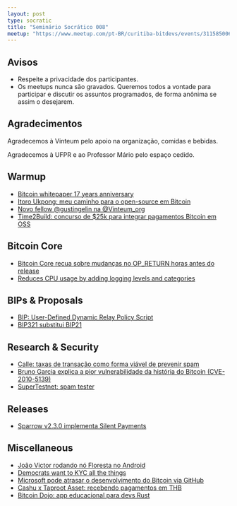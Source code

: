 ```yaml
---
layout: post
type: socratic
title: "Seminário Socrático 008"
meetup: "https://www.meetup.com/pt-BR/curitiba-bitdevs/events/311585006/"
---
```


## Avisos

- Respeite a privacidade dos participantes.
- Os meetups nunca são gravados. Queremos todos a vontade para participar e discutir os assuntos programados, de forma anônima se assim o desejarem.

## Agradecimentos

Agradecemos à Vinteum pelo apoio na organização, comidas e bebidas.

Agradecemos à UFPR e ao Professor Mário pelo espaço cedido.

## Warmup
- [Bitcoin whitepaper 17 years anniversary](https://bitflyer.com/en-us/s/glossary/bitcoin-whitepaper)
- [Itoro Ukpong: meu caminho para o open-source em Bitcoin](https://blog.btrust.tech/my-path-to-full-time-bitcoin-open-source-development/)
- [Novo fellow @gustingelin na @Vinteum_org](https://x.com/Vinteum_org/status/1980725315610767778)
- [Time2Build: concurso de $25k para integrar pagamentos Bitcoin em OSS](https://atlas21.com/time2build-bringing-bitcoin-to-open-source-apps/)

## Bitcoin Core

- [Bitcoin Core recua sobre mudanças no OP_RETURN horas antes do release](https://protos.com/bitcoin-core-drops-op_return-deprecation-hours-before-v30-release/)
- [Reduces CPU usage by adding logging levels and categories](https://github.com/bitcoin/bitcoin/pull/33517)

## BIPs & Proposals

- [BIP: User-Defined Dynamic Relay Policy Script](https://github.com/bitcoin/bips/pull/1985)
- [BIP321 substitui BIP21](https://x.com/TheBlueMatt/status/1970612483867255173)

## Research & Security

- [Calle: taxas de transação como forma viável de prevenir spam](https://x.com/callebtc/status/1972275437821722935)
- [Bruno Garcia explica a pior vulnerabilidade da história do Bitcoin (CVE-2010-5139)](https://www.youtube.com/watch?v=Binn7LDHi-k)
- [SuperTestnet: spam tester](https://x.com/SuperTestnet/status/1983252585604657384)

## Releases

- [Sparrow v2.3.0 implementa Silent Payments](https://x.com/SparrowWallet/status/1974047429575258173)

## Miscellaneous

- [João Victor rodando nó Floresta no Android](https://github.com/jvsena42/floresta_node)
- [Democrats want to KYC all the things](https://www.therage.co/democrats-market-structure-leaked/)
- [Microsoft pode atrasar o desenvolvimento do Bitcoin via GitHub](https://protos.com/microsoft-could-stall-bitcoin-development-via-github/)
- [Cashu x Taproot Asset: recebendo pagamentos em THB](https://x.com/CashuBTC/status/1982726677651128538)
- [Bitcoin Dojo: app educacional para devs Rust](https://x.com/BitcoinDojo1/status/1971485746403135686)
